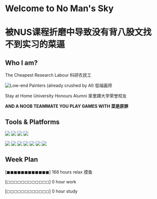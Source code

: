 # Welcome to No Man's Sky 

# 被NUS课程折磨中导致没有背八股文找不到实习的菜逼

## Who I am?

The Cheapest Research Labour 科研农民工

![Low-end Painters (already crushed by AI)](https://www.pixiv.net/users/19662823) 低端画师

Stay at Home University Honours Alumni 家里蹲大学荣誉校友

**AND A NOOB TEAMMATE YOU PLAY GAMES WITH 菜是原罪** 

## Tools & Platforms

[![](https://img.shields.io/badge/Visual%20Studio-5d2b90?style=flat-square&logo=visualstudio&logoColor=white)](https://visualstudio.microsoft.com/)
[![](https://img.shields.io/badge/Visual%20Studio%20Code-0078d7?style=flat-square&logo=visualstudiocode&logoColor=white)](https://code.visualstudio.com/)
[![](https://img.shields.io/badge/Unity-222c37?style=flat-square&logo=unity&logoColor=white)](https://unity.com)
[![](https://img.shields.io/badge/Android%20Studio-3DDC84?style=flat-square&logo=androidstudio&logoColor=white)](https://www.android.com/)


[![](https://img.shields.io/badge/C-283593?style=flat-square&logo=c&logoColor=white)](https://www.open-std.org/jtc1/sc22/wg14/)
[![](https://img.shields.io/badge/C%23-9B4993?style=flat-square&logo=csharp&logoColor=white)](https://learn.microsoft.com/en-us/dotnet/csharp/)
[![](https://img.shields.io/badge/Java-ED1D25?style=flat-square&logo=openjdk&logoColor=white)](https://openjdk.org)
[![](https://img.shields.io/badge/Python-4B8BBE?style=flat-square&logo=python&logoColor=white)](https://www.python.org)
[![](https://img.shields.io/badge/Git-3E2C00?style=flat-square&logo=git&logoColor=white)](https://git-scm.com/)
[![](https://img.shields.io/badge/PostgreSQL-0064a5?style=flat-square&logo=postgresql&logoColor=white)](https://www.postgresql.org/)
[![](https://img.shields.io/badge/Linux-1793d1?style=flat-square&logo=linux&logoColor=white)](https://www.linux.org)

## Week Plan

[◼◼◼◼◼◼◼◼◼◼◼◼] 168 hours relax 摸鱼

[◻◻◻◻◻◻◻◻◻◻◻◻] 0 hour work

[◻◻◻◻◻◻◻◻◻◻◻◻] 0 hour study












